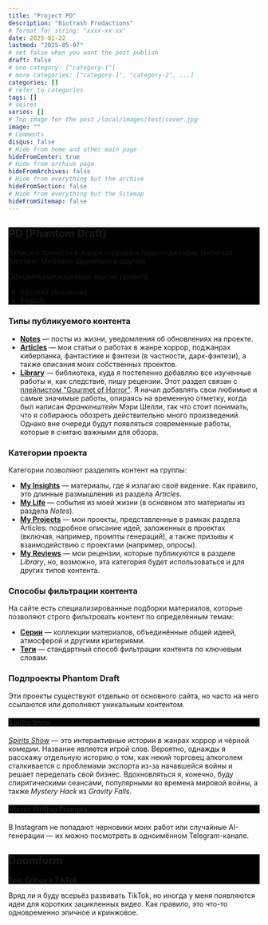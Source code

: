 ```yaml
---
title: "Project PD"
description: "Biotrash Prodactions"
# format for string: "xxxx-xx-xx"
date: 2025-01-22
lastmod: "2025-05-07"
# set false when you want the post publish
draft: false
# one category: ["category-1"]
# more categories: ["category-1", "category-2", ...]
categories: []
# refer to categories
tags: []
# seires
series: []
# Top image for the post /local/images/test/cover.jpg
image: ""
# Comments
disqus: false
# Hide from home and other main page
hideFromCenter: true
# Hide from archive page
hideFromArchives: false
# Hide from everything but the archive
hideFromSection: false
# Hide from everything but the Sitemap
hideFromSitemap: false
---
```

<div class="castration cover p_relative atcCentral" style="background-image: linear-gradient(black, black), url(/img/cover/default.jpg); background-blend-mode: saturation; background-position-y: 30% !important;">
	<div class="t_center castration base_width p_relative">
		<h2>PD (Phantom Draft)</h2>
		<p>Записи о проектах в жанре хоррора и панк-поджанрах (включая Биопанк, Мифпанк, Дримпанк и другие).</p>
		<p>Официальные языковые версии проекта:</p>
		<ul>
			<li>
				Русский (Активная)
			</li>
			<li><a href="/">
				English
			</a></li>
		</ul>
	</div>
</div>

### Типы публикуемого контента

- <a href="/ru/posts/" target="_blank"><strong>Notes</strong></a> — посты из жизни, уведомления об обновлениях на проекте.
- <a href="/ru/articles/" target="_blank"><strong>Articles</strong></a> — мои статьи о работах в жанре хоррор, поджанрах киберпанка, фантастике и фэнтези (в частности, дарк-фэнтези), а также описания моих собственных проектов.
- <a href="/ru/library/" target="_blank"><strong>Library</strong></a> — библиотека, куда я постепенно добавляю все изученные работы и, как следствие, пишу рецензии. Этот раздел связан с <a href="https://youtube.com/playlist?list=PLRSQ_MvJCAAgfE99FrnjgDgLP6NG9AjGC&si=eZ79NL3seBIAhtdq" target="_blank">плейлистом "Gourmet of Horror"</a>. Я начал добавлять свои любимые и самые значимые работы, опираясь на временную отметку, когда был написан *Франкенштейн* Мэри Шелли, так что стоит понимать, что я собираюсь обозреть действительно много произведений. Однако вне очереди будут появляться современные работы, которые я считаю важными для обзора.

### Категории проекта

Категории позволяют разделять контент на группы:

- <a href="/ru/categories/my-insights/" target="_blank"><strong>My Insights</strong></a> — материалы, где я излагаю своё видение. Как правило, это длинные размышления из раздела *Articles*.
- <a href="/ru/categories/my-life/" target="_blank"><strong>My Life</strong></a> — события из моей жизни (в основном это материалы из раздела *Notes*).
- <a href="/ru/categories/my-projects/" target="_blank"><strong>My Projects</strong></a> — мои проекты, представленные в рамках раздела Articles: подробное описание идей, заложенных в проектах (включая, например, промпты генераций), а также призывы к взаимодействию с проектами (например, опросы).
- <a href="/ru/categories/my-reviews/" target="_blank"><strong>My Reviews</strong></a> — мои рецензии, которые публикуются в разделе *Library*, но, возможно, эта категория будет использоваться и для других типов контента.

### Способы фильтрации контента

На сайте есть специализированные подборки материалов, которые позволяют строго фильтровать контент по определённым темам:

- <a href="/ru/series/" target="_blank"><strong>Серии</strong></a> — коллекции материалов, объединённые общей идеей, атмосферой и другими критериями.
- <a href="/ru/tags/" target="_blank"><strong>Теги</strong></a> — стандартный способ фильтрации контента по ключевым словам.

### Подпроекты Phantom Draft

Эти проекты существуют отдельно от основного сайта, но часто на него ссылаются или дополняют уникальным контентом.

<div class="castration cover p_relative atcCentral" style="background-image: linear-gradient(black, black), url(); background-blend-mode: saturation; background-position-y: 30% !important;">
	<div class="t_center castration base_width p_relative">
		<h4>Spirits Show</h4>
		<p>
			<a title="YouTube" rel="nofollow" href="https://www.youtube.com/@spirits-show" target="_blank"><i class="fa fa-youtube-play" aria-hidden="true"></i></a>
		</p>
	</div>
</div>

<a href="/ru/stories/" target="_blank">*Spirits Show*</a> — это интерактивные истории в жанрах хоррор и чёрной комедии. Название является игрой слов. Вероятно, однажды я расскажу отдельную историю о том, как некий торговец алкоголем сталкивается с проблемами экспорта из-за начавшейся войны и решает переделать свой бизнес. Вдохновляться я, конечно, буду спиритическими сеансами, популярными во времена мировой войны, а также *Mystery Hack* из *Gravity Falls*.

<div class="castration cover p_relative atcCentral" style="background-image: linear-gradient(black, black), url(/ru/images/page/about-us/horrorprom.webp); background-blend-mode: saturation; background-position-y: 30% !important;">
	<div class="t_center castration base_width p_relative">
		<h4>Horror Writing Prompts</h4>
		<p>
			<a title="Instagram" rel="nofollow" href="https://www.instagram.com/horrorprom" target="_blank"><i class="fa fa-instagram" aria-hidden="true"></i></a>
			<a title="Telegram" rel="nofollow" href="https://t.me/horrorprom" target="_blank"><i class="fa fa-telegram" aria-hidden="true"></i></a>
		</p>
	</div>
</div>

В Instagram не попадают черновики моих работ или случайные AI-генерации — их можно посмотреть в одноимённом Telegram-канале.

<div class="castration cover p_relative atcCentral" style="background-image: linear-gradient(black, black), url(/ru/images/page/about-us/doomform.webp); background-blend-mode: saturation; background-position-y: 30% !important;">
	<div class="t_center castration base_width p_relative">
		<h2>Doomform</h2>
		<p><a href="" target="_blank"><strong>Epic Cringe в TikTok</strong></a></p>
	</div>
</div>

Вряд ли я буду всерьёз развивать TikTok, но иногда у меня появляются идеи для коротких зацикленных видео. Как правило, это что-то одновременно эпичное и кринжовое.
<!--more-->